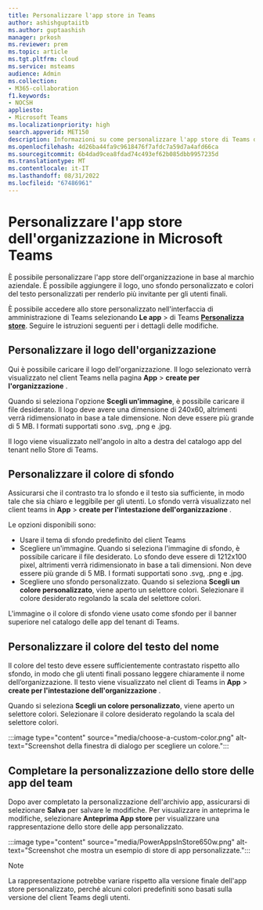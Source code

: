 ```yaml
---
title: Personalizzare l'app store in Teams
author: ashishguptaiitb
ms.author: guptaashish
manager: prkosh
ms.reviewer: prem
ms.topic: article
ms.tgt.pltfrm: cloud
ms.service: msteams
audience: Admin
ms.collection:
- M365-collaboration
f1.keywords:
- NOCSH
appliesto:
- Microsoft Teams
ms.localizationpriority: high
search.appverid: MET150
description: Informazioni su come personalizzare l'app store di Teams dell'organizzazione aggiungendo loghi, sfondi personalizzati e colori testo personalizzati.
ms.openlocfilehash: 4d26ba44fa9c9618476f7afdc7a59d7a4afd66ca
ms.sourcegitcommit: 6b4dad9cea8fdad74c493ef62b085dbb9957235d
ms.translationtype: MT
ms.contentlocale: it-IT
ms.lasthandoff: 08/31/2022
ms.locfileid: "67486961"
---
```

# <a name="customize-your-organizations-app-store-in-microsoft-teams"></a>Personalizzare l'app store dell'organizzazione in Microsoft Teams

È possibile personalizzare l'app store dell'organizzazione in base al marchio aziendale. È possibile aggiungere il logo, uno sfondo personalizzato e colori del testo personalizzati per renderlo più invitante per gli utenti finali.

È possibile accedere allo store personalizzato nell'interfaccia di amministrazione di Teams selezionando **Le app** >  di Teams **[Personalizza store](https://admin.teams.microsoft.com/policies/customize-appstore)**. Seguire le istruzioni seguenti per i dettagli delle modifiche.

## <a name="customize-your-organization-logo"></a>Personalizzare il logo dell'organizzazione

<!-- Bookmark used by Context Sensitive Help (CSH). Do not delete. -->
<a name="orglogo"> </a>
<!-- Do not remove the bookmark link above. -->

Qui è possibile caricare il logo dell'organizzazione. Il logo selezionato verrà visualizzato nel client Teams nella pagina **App** > **create per l'organizzazione** .

Quando si seleziona l'opzione **Scegli un’immagine**, è possibile caricare il file desiderato. Il logo deve avere una dimensione di 240x60, altrimenti verrà ridimensionato in base a tale dimensione. Non deve essere più grande di 5 MB. I formati supportati sono .svg, .png e .jpg.

Il logo viene visualizzato nell'angolo in alto a destra del catalogo app del tenant nello Store di Teams.

## <a name="customize-the-background-color"></a>Personalizzare il colore di sfondo

<!-- Bookmark used by Context Sensitive Help (CSH). Do not delete. -->
<a name="custombackground"> </a>
<!-- Do not remove the bookmark link above. -->

Assicurarsi che il contrasto tra lo sfondo e il testo sia sufficiente, in modo tale che sia chiaro e leggibile per gli utenti. Lo sfondo verrà visualizzato nel client teams in **App** > **create per l'intestazione dell'organizzazione** .

Le opzioni disponibili sono:

* Usare il tema di sfondo predefinito del client Teams
* Scegliere un'immagine. Quando si seleziona l'immagine di sfondo, è possibile caricare il file desiderato. Lo sfondo deve essere di 1212x100 pixel, altrimenti verrà ridimensionato in base a tali dimensioni. Non deve essere più grande di 5 MB. I formati supportati sono .svg, .png e .jpg.
* Scegliere uno sfondo personalizzato. Quando si seleziona **Scegli un colore personalizzato**, viene aperto un selettore colori. Selezionare il colore desiderato regolando la scala del selettore colori.

L'immagine o il colore di sfondo viene usato come sfondo per il banner superiore nel catalogo delle app del tenant di Teams.

## <a name="customize-the-text-color-of-your-name"></a>Personalizzare il colore del testo del nome

<!-- Bookmark used by Context Sensitive Help (CSH). Do not delete. -->
<a name="textcolor"> </a>
<!-- Do not remove the bookmark link above. -->

Il colore del testo deve essere sufficientemente contrastato rispetto allo sfondo, in modo che gli utenti finali possano leggere chiaramente il nome dell’organizzazione. Il testo viene visualizzato nel client di Teams in **App** > **create per l'intestazione dell'organizzazione** .

Quando si seleziona **Scegli un colore personalizzato**, viene aperto un selettore colori. Selezionare il colore desiderato regolando la scala del selettore colori.

:::image type="content" source="media/choose-a-custom-color.png" alt-text="Screenshot della finestra di dialogo per scegliere un colore.":::

## <a name="complete-the-customization-of-your-team-apps-store"></a>Completare la personalizzazione dello store delle app del team

Dopo aver completato la personalizzazione dell'archivio app, assicurarsi di selezionare **Salva** per salvare le modifiche.
Per visualizzare in anteprima le modifiche, selezionare **Anteprima App store** per visualizzare una rappresentazione dello store delle app personalizzato.

:::image type="content" source="media/PowerAppsInStore650w.png" alt-text="Screenshot che mostra un esempio di store di app personalizzate.":::

> [!NOTE]
> La rappresentazione potrebbe variare rispetto alla versione finale dell'app store personalizzato, perché alcuni colori predefiniti sono basati sulla versione del client Teams degli utenti.
